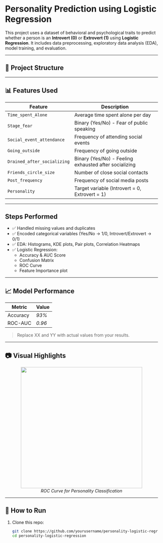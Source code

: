  # Personality Prediction using Logistic Regression

This project uses a dataset of behavioral and psychological traits to predict whether a person is an **Introvert (0)** or **Extrovert (1)** using **Logistic Regression**. It includes data preprocessing, exploratory data analysis (EDA), model training, and evaluation.

---

## 📁 Project Structure


---

## 📊 Features Used

| Feature | Description |
|--------|-------------|
| `Time_spent_Alone` | Average time spent alone per day |
| `Stage_fear` | Binary (Yes/No) - Fear of public speaking |
| `Social_event_attendance` | Frequency of attending social events |
| `Going_outside` | Frequency of going outside |
| `Drained_after_socializing` | Binary (Yes/No) - Feeling exhausted after socializing |
| `Friends_circle_size` | Number of close social contacts |
| `Post_frequency` | Frequency of social media posts |
| `Personality` | Target variable (Introvert = 0, Extrovert = 1) |

---

##  Steps Performed

- ✅ Handled missing values and duplicates
- ✅ Encoded categorical variables (Yes/No → 1/0, Introvert/Extrovert → 0/1)
- ✅ EDA: Histograms, KDE plots, Pair plots, Correlation Heatmaps
- ✅ Logistic Regression:
  - Accuracy & AUC Score
  - Confusion Matrix
  - ROC Curve
  - Feature Importance plot

---

## 📈 Model Performance

| Metric | Value |
|--------|--------|
| Accuracy | *93%* |
| ROC-AUC  | *0.96* |

> Replace XX and YY with actual values from your results.

---

## 📷 Visual Highlights

<p align="center">
  <img src="images/roc_curve.png" width="400"/>
  <br/>
  <em>ROC Curve for Personality Classification</em>
</p>

---

## 🚀 How to Run

1. Clone this repo:
   ```bash
   git clone https://github.com/yourusername/personality-logistic-regression.git
   cd personality-logistic-regression
